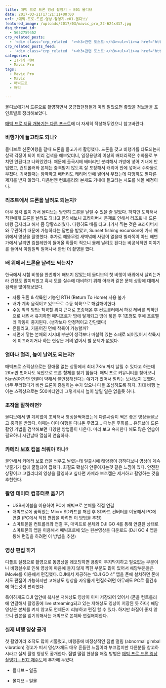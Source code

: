```yaml
---
title: 매빅 프로 드론 영상 촬영기 – E01 몰디브
date: 2017-03-21T17:21:11+00:00
url: /매빅-프로-드론-영상-촬영기-e01-몰디브/
featured_image: /uploads/2017/03/mavic_pro_22-624x417.jpg
dsq_thread_id:
  - 5652759452
crp_related_posts:
  - '<div class="crp_related  "><h3>관련 포스트:</h3><ul><li><a href="https://www.letmecompile.com/kotlin-coroutine-vs-javascript-async-comparison/"     class="post-873"><span class="crp_title">JavaScript 개발자에게 Kotlin coroutine 10분만에 이해시키기</span></a></li><li><a href="https://www.letmecompile.com/mysql-innodb-lock-deadlock/"     class="post-763"><span class="crp_title">MySQL InnoDB lock & deadlock 이해하기</span></a></li><li><a href="https://www.letmecompile.com/how-cloudflare-works/"     class="post-739"><span class="crp_title">클라우드플레어(Cloudflare) 동작 원리</span></a></li><li><a href="https://www.letmecompile.com/redis-cluster-sentinel-overview/"     class="post-770"><span class="crp_title">레디스 클러스터, 센티넬 구성 및 동작 방식</span></a></li><li><a href="https://www.letmecompile.com/mysql-innodb-auto-increment-%ec%84%b1%eb%8a%a5-%ec%b5%9c%ec%a0%81%ed%99%94/"     class="post-750"><span class="crp_title">MySQL - InnoDB Auto Increment 성능 최적화</span></a></li></ul><div class="crp_clear"></div></div>'
crp_related_posts_feed:
  - '<div class="crp_related  "><h3>관련 포스트:</h3><ul><li><a href="https://www.letmecompile.com/kotlin-coroutine-vs-javascript-async-comparison/"     class="post-873"><span class="crp_title">JavaScript 개발자에게 Kotlin coroutine 10분만에 이해시키기</span></a></li><li><a href="https://www.letmecompile.com/mysql-innodb-lock-deadlock/"     class="post-763"><span class="crp_title">MySQL InnoDB lock & deadlock 이해하기</span></a></li><li><a href="https://www.letmecompile.com/how-cloudflare-works/"     class="post-739"><span class="crp_title">클라우드플레어(Cloudflare) 동작 원리</span></a></li><li><a href="https://www.letmecompile.com/redis-cluster-sentinel-overview/"     class="post-770"><span class="crp_title">레디스 클러스터, 센티넬 구성 및 동작 방식</span></a></li><li><a href="https://www.letmecompile.com/mysql-innodb-auto-increment-%ec%84%b1%eb%8a%a5-%ec%b5%9c%ec%a0%81%ed%99%94/"     class="post-750"><span class="crp_title">MySQL - InnoDB Auto Increment 성능 최적화</span></a></li></ul><div class="crp_clear"></div></div>'
categories:
  - IT기기 리뷰
  - Mavic Pro
tags:
  - Mavic Pro
  - Mavic
  - 매빅프로
  - 매빅

---
```

몰디브에가서 드론으로 촬영하면서 궁금했던점들과 미리 알았으면 좋았을 정보들을 포인트별로 정리해보았다.

[매빅 프로 제품 개봉기는 다른 포스트][1]에 더 자세히 작성해두었으니 참고바란다.

### 비행기에 들고타도 되나?

몰디브로 신혼여행을 갈때 드론을 들고가서 촬영했다. 드론을 갖고 비행기를 타도되는지 살짝 걱정이 되어 미리 검색을 해보았더니, 일정용량의 이상의 배터리팩은 수화물로 부치면 안된다고 나와있었다. 때문에 출국시에 배터리만 분리해서 가방에 넣어 기내에 반입했고, 컨트롤러와 본체는 충격받지 않도록 잘 포장해서 캐리어 안에 넣어서 수화물로 부쳤다. 귀국할때는 깜빡하고 배터리도 캐리어 안에 넣어서 부쳤는데 다행히도 별다른 제지를 받지 않았다. 다음번엔 컨트롤러와 본체도 기내에 들고타는 시도를 해볼 예정이다.

### 리조트에서 드론을 날려도 되는지?

아무 생각 없이 가서 몰디브는 당연히 드론을 날릴 수 있을 줄 알았다. 하지만 도착해서 직원에게 드론을 날려도 되냐고 문의해보니 프라이버시 문제로 인해서 리조트 내 드론 비행 금지라고 해서 좀 당황스러웠다. 다행히도 배를 타고나가서 찍는 것은 프라이버시와 무관하기 때문에 가능하다는 답변을 받았고, Sunset fishing excursion에 가서 배위에서 영상을 촬영했다. 추가로 해뜰무렵 새벽녘에 사람이 없을때 빌라쪽이 아닌 해변가에서 날리면 컴플레인이 들어올 확률이 적으니 몰래 날려도 된다는 비공식적인 이야기를 들어서 아침일찍 일어나서 한번 더 촬영을 했다.

### 배 위에서 드론을 날려도 되는지?

한국에서 시험 비행을 한번밖에 해보지 않았는데 몰디브의 첫 비행이 배위에서 날리는거라 긴장도 많이되었고 혹시 모를 실수에 대비하기 위해 아래와 같은 문제 상황에 대해서 검색을 많이해보았다.

  * 자동 귀환 & 착륙인 기능인 RTH (Return To Home) 사용 불가
  * 배가 계속 움직이고 있으므로 수동 착륙으로 해결해야한다.
  * 수동 착륙 방법: 착륙할 위치 근처로 조종해온 후 컨트롤러에서 하강 레버를 최하단으로 내려서 유지하면 매빅프로가 땅에 닿게되고 땅에 닿은 후 1초정도 후에 프로펠러 작동이 중지된다. (생각보다 안정적이고 간단했다)
  * 흔들리고, 기울어진 면에 착륙이 가능할까?
  * 지면에 닿는 본체의 지지대 부분이 생각보다 마찰력 있는 소재로 되어있어서 착륙시에 미끄러지거나 하는 현상은 거의 없어서 별 문제가 없었다.

### 얼마나 멀리, 높이 날려도 되는지?

매빅프로 스펙상으로는 장애물 없는 상황에서 최대 7Km 까지 날릴 수 있다고 하는데 2Km만 벗어나도 육안으로 드론 형체를 찾기 힘들다. 매빅 프로 커뮤니티를 찾아보니 5km넘어가면 연결이 약해서 불안정해진다는 얘기가 있어서 멀리는 보내보지 못했다. 너무 무리했다가 비싼 드론이 증발하는 수가 있으니 다들 조심하도록 하자. 최대 비행 높이는 스펙상으로는 500미터인데 그렇게까지 높이 날릴 일은 없을듯 하다.

### 조작을 잘하려면?

몰디브에서 별 계획없이 조작해서 영상을찍어왔는데 다른사람이 찍은 좋은 영상들을보고 충격을 받았다. 이때는 이미 여행을 다녀온 후였고&#8230; 때늦은 후회를&#8230; 유튜브에 드론 촬영 기법을 검색해보면 다양한 방법들이 나온다. 미리 보고 숙지한다 해도 많은 연습이 필요하니 시간날때 열심히 연습하자.

### 카메라 보호 캡을 씌워야 하나?

불안해서 카메라 보호 캡을 씌우고 날렸는데 일출시에 태양광이 강하다보니 영상에 계속 빛줄기가 캡에 굴절되어 잡혔다. 화질도 확실히 안좋아지는것 같은 느낌이 있다. 안전한 상황이고 고퀄리티의 영상을 촬영하고 싶다면 카메라 보호캡은 제거하고 촬영하는 것을 추천한다.

### 촬영 데이터 컴퓨터로 옮기기

  * USB케이블을 이용하여 PC에 매빅프로 본체를 직접 연결
  * 매빅프로에 꽂혀있는 Micro SD카드를 꺼낸 후 SD카드 컨버터를 이용해서 PC에 연결 (PC에서 직접 편집을 하려면 이 방법을 추천)
  * 스마트폰을 컨트롤러와 연결 후, 매빅프로 본체와 DJI GO 4를 통해 연결된 상태로 스마트폰의 앱을 이용해서 매빅프로에 있는 원본영상을 다운로드 (DJI GO 4 앱을 통해 편집을 하려면 이 방법을 추천)

### 영상 편집 하기

디폴트 설정으로 촬영으로 동영상을 레코딩하면 용량이 무지막지하고 필요없는 부분이나 비행실수로 인해 영상이 마음에 들지 않게 찍힌 부분도 많이 있어서 해당부분들은 iMovie를 이용해서 편집했다. DJI에서 제공하는 &#8220;DJI GO 4&#8221; 앱을 폰에 설치하면 폰에서도 편집이 가능하지만 고해상도 영상을 자유롭게 편집하려면 아무래도 PC로 옮긴후에 하는것이 편리했다.

특이하게도 DJI 앱안에 복사본 저해상도 영상이 이미 저장되어 있어서 (폰을 컨트롤러에 연결해서 촬영중에 live streaming되고 있는 저해상도 영상이 저장된 듯 하다) 해당 영상은 본체를 켜지 않고도 언제든지 리뷰하고 편집 할 수 있다. 하지만 화질이 좋지 않으니 원본을 얻기위해서는 매빅프로 본체와 연결해야한다.

### 실제 비행 영상 공개

첫 촬영이라 조작도 많이 서툴렀고, 비행중에 비정상적인 짐벌 떨림 (abnormal gimbal vibration) 경고가 떠서 영상자체도 매우 흔들린 느낌이라 부끄럽지만 다른분들 참고하시라고 실제 촬영 영상도 공개한다. 짐벌 떨림 현상을 해결 방법은 [매빅 프로 드론 영상 촬영기 &#8211; E02 제주도][2]에 추가해 두었다.

  * 몰디브 &#8211; 일출



  * 몰디브 &#8211; 일몰

 [1]: /mavic-pro-review
 [2]: /매빅-프로-드론-영상-촬영기-e02-제주도